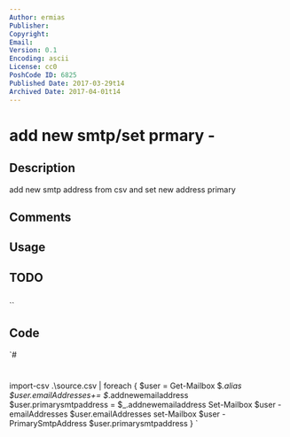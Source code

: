 ```yaml
---
Author: ermias
Publisher: 
Copyright: 
Email: 
Version: 0.1
Encoding: ascii
License: cc0
PoshCode ID: 6825
Published Date: 2017-03-29t14
Archived Date: 2017-04-01t14
---
```


# add new smtp/set prmary - 

## Description

add new smtp address from csv and set new address primary

## Comments



## Usage



## TODO



## 

``

## Code

`#
 #
 
 import-csv .\source.csv | foreach {
 $user = Get-Mailbox $_.alias
 $user.emailAddresses+= $_.addnewemailaddress
 $user.primarysmtpaddress = $_.addnewemailaddress
 Set-Mailbox $user -emailAddresses $user.emailAddresses
 set-Mailbox $user -PrimarySmtpAddress $user.primarysmtpaddress
 }
`

